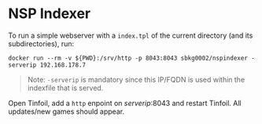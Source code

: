# NSP Indexer

To run a simple webserver with a `index.tpl` of the current directory (and its subdirectories), run:
```
docker run --rm -v ${PWD}:/srv/http -p 8043:8043 sbkg0002/nspindexer -serverip 192.168.178.7
```
> Note: `-serverip` is mandatory since this IP/FQDN is used within the indexfile that is served.

Open Tinfoil, add a `http` enpoint on *serverip*:8043 and restart Tinfoil. All updates/new games should appear.